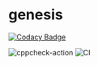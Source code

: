# genesis

[![Codacy Badge](https://api.codacy.com/project/badge/Grade/39cd062fb5da47728b7d8a91371229b5)](https://app.codacy.com/manual/stepin104247/genesis?utm_source=github.com&utm_medium=referral&utm_content=stepin104247/genesis&utm_campaign=Badge_Grade_Dashboard)

![cppcheck-action](https://github.com/stepin104247/genesis/workflows/cppcheck-action/badge.svg?branch=master)
![CI](https://github.com/stepin104247/genesis/workflows/CI/badge.svg?branch=master)
